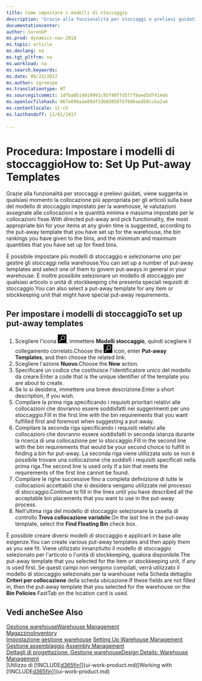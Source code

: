 ```yaml
---
title: Come impostare i modelli di stoccaggio
description: "Grazie alla funzionalità per stoccaggi e prelievi guidati, viene suggerita in qualsiasi momento la collocazione più appropriata per gli articoli sulla base del modello di stoccaggio impostato per la warehouse, le valutazioni assegnate alle collocazioni e le quantità minima e massima impostate per le collocazioni fisse."
documentationcenter: 
author: SorenGP
ms.prod: dynamics-nav-2018
ms.topic: article
ms.devlang: na
ms.tgt_pltfrm: na
ms.workload: na
ms.search.keywords: 
ms.date: 08/23/2017
ms.author: sgroespe
ms.translationtype: HT
ms.sourcegitcommit: 1dfba8b14019991c95f40ffd5f7fbaed5df414eb
ms.openlocfilehash: 067e096aae89df33b6305875f0d6aed58ccba2a6
ms.contentlocale: it-ch
ms.lasthandoff: 12/01/2017

---
```

# <a name="how-to-set-up-put-away-templates"></a><span data-ttu-id="e480e-103">Procedura: Impostare i modelli di stoccaggio</span><span class="sxs-lookup"><span data-stu-id="e480e-103">How to: Set Up Put-away Templates</span></span>
<span data-ttu-id="e480e-104">Grazie alla funzionalità per stoccaggi e prelievi guidati, viene suggerita in qualsiasi momento la collocazione più appropriata per gli articoli sulla base del modello di stoccaggio impostato per la warehouse, le valutazioni assegnate alle collocazioni e le quantità minima e massima impostate per le collocazioni fisse.</span><span class="sxs-lookup"><span data-stu-id="e480e-104">With directed put-away and pick functionality, the most appropriate bin for your items at any given time is suggested, according to the put-away template that you have set up for the warehouse, the bin rankings you have given to the bins, and the minimum and maximum quantities that you have set up for fixed bins.</span></span>  

<span data-ttu-id="e480e-105">È possibile impostare più modelli di stoccaggio e selezionarne uno per gestire gli stoccaggi nella warehouse.</span><span class="sxs-lookup"><span data-stu-id="e480e-105">You can set up a number of put-away templates and select one of them to govern put-aways in general in your warehouse.</span></span> <span data-ttu-id="e480e-106">È inoltre possibile selezionare un modello di stoccaggio per qualsiasi articolo o unità di stockkeeping che presenta speciali requisiti di stoccaggio.</span><span class="sxs-lookup"><span data-stu-id="e480e-106">You can also select a put-away template for any item or stockkeeping unit that might have special put-away requirements.</span></span>  

## <a name="to-set-up-put-away-templates"></a><span data-ttu-id="e480e-107">Per impostare i modelli di stoccaggio</span><span class="sxs-lookup"><span data-stu-id="e480e-107">To set up put-away templates</span></span>  
1.  <span data-ttu-id="e480e-108">Scegliere l'icona ![Cerca pagina o report](media/ui-search/search_small.png "Cerca pagina o report"), immettere **Modelli stoccaggio**, quindi scegliere il collegamento correlato.</span><span class="sxs-lookup"><span data-stu-id="e480e-108">Choose the ![Search for Page or Report](media/ui-search/search_small.png "Search for Page or Report icon") icon, enter **Put-away Templates**, and then choose the related link.</span></span>  
2.  <span data-ttu-id="e480e-109">Scegliere l'azione **Nuovo**.</span><span class="sxs-lookup"><span data-stu-id="e480e-109">Choose the **New** action.</span></span>  
3.  <span data-ttu-id="e480e-110">Specificare un codice che costituisce l'identificatore unico del modello da creare.</span><span class="sxs-lookup"><span data-stu-id="e480e-110">Enter a code that is the unique identifier of the template you are about to create.</span></span>  
4.  <span data-ttu-id="e480e-111">Se lo si desidera, immettere una breve descrizione.</span><span class="sxs-lookup"><span data-stu-id="e480e-111">Enter a short description, if you wish.</span></span>  
5.  <span data-ttu-id="e480e-112">Compilare la prima riga specificando i requisiti prioritari relativi alle collocazioni che dovranno essere soddisfatti nei suggerimenti per uno stoccaggio.</span><span class="sxs-lookup"><span data-stu-id="e480e-112">Fill in the first line with the bin requirements that you want fulfilled first and foremost when suggesting a put-away.</span></span>  
6.  <span data-ttu-id="e480e-113">Compilare la seconda riga specificando i requisiti relativi alle collocazioni che dovranno essere soddisfatti in seconda istanza durante la ricerca di una collocazione per lo stoccaggio.</span><span class="sxs-lookup"><span data-stu-id="e480e-113">Fill in the second line with the bin requirements that would be your second choice to fulfill in finding a bin for put-away.</span></span> <span data-ttu-id="e480e-114">La seconda riga viene utilizzata solo se non è possibile trovare una collocazione che soddisfi i requisiti specificati nella prima riga.</span><span class="sxs-lookup"><span data-stu-id="e480e-114">The second line is used only if a bin that meets the requirements of the first line cannot be found.</span></span>  
7.  <span data-ttu-id="e480e-115">Compilare le righe successive fino a completa definizione di tutte le collocazioni accettabili che si desidera vengano utilizzate nel processo di stoccaggio.</span><span class="sxs-lookup"><span data-stu-id="e480e-115">Continue to fill in the lines until you have described all the acceptable bin placements that you want to use in the put-away process.</span></span>  
8.  <span data-ttu-id="e480e-116">Nell'ultima riga del modello di stoccaggio selezionare la casella di controllo **Trova collocazione variabile**.</span><span class="sxs-lookup"><span data-stu-id="e480e-116">On the last line in the put-away template, select the **Find Floating Bin** check box.</span></span>  

<span data-ttu-id="e480e-117">È possibile creare diversi modelli di stoccaggio e applicarli in base alle esigenze.</span><span class="sxs-lookup"><span data-stu-id="e480e-117">You can create various put-away templates and then apply them as you see fit.</span></span> <span data-ttu-id="e480e-118">Viene utilizzato innanzitutto il modello di stoccaggio selezionato per l'articolo o l'unità di stockkeeping, qualora disponibile.</span><span class="sxs-lookup"><span data-stu-id="e480e-118">The put-away template that you selected for the item or stockkeeping unit, if any is used first.</span></span> <span data-ttu-id="e480e-119">Se questi campi non vengono compilati, verrà utilizzato il modello di stoccaggio selezionato per la warehouse nella Scheda dettaglio **Criteri per collocazione** della scheda ubicazione.</span><span class="sxs-lookup"><span data-stu-id="e480e-119">If these fields are not filled in, then the put-away template that you selected for the warehouse on the **Bin Policies** FastTab on the location card is used.</span></span>  

## <a name="see-also"></a><span data-ttu-id="e480e-120">Vedi anche</span><span class="sxs-lookup"><span data-stu-id="e480e-120">See Also</span></span>  
[<span data-ttu-id="e480e-121">Gestione warehouse</span><span class="sxs-lookup"><span data-stu-id="e480e-121">Warehouse Management</span></span>](warehouse-manage-warehouse.md)  
[<span data-ttu-id="e480e-122">Magazzino</span><span class="sxs-lookup"><span data-stu-id="e480e-122">Inventory</span></span>](inventory-manage-inventory.md)  
<span data-ttu-id="e480e-123">[Impostazione gestione warehouse](warehouse-setup-warehouse.md)   </span><span class="sxs-lookup"><span data-stu-id="e480e-123">[Setting Up Warehouse Management](warehouse-setup-warehouse.md)   </span></span>  
<span data-ttu-id="e480e-124">[Gestione assemblaggio](assembly-assemble-items.md)  </span><span class="sxs-lookup"><span data-stu-id="e480e-124">[Assembly Management](assembly-assemble-items.md)  </span></span>  
[<span data-ttu-id="e480e-125">Dettagli di progettazione: Gestione warehouse</span><span class="sxs-lookup"><span data-stu-id="e480e-125">Design Details: Warehouse Management</span></span>](design-details-warehouse-management.md)  
<span data-ttu-id="e480e-126">[Utilizzo di [!INCLUDE[d365fin](includes/d365fin_md.md)]](ui-work-product.md)</span><span class="sxs-lookup"><span data-stu-id="e480e-126">[Working with [!INCLUDE[d365fin](includes/d365fin_md.md)]](ui-work-product.md)</span></span>

